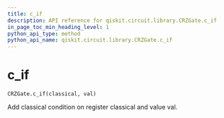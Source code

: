 ```yaml
---
title: c_if
description: API reference for qiskit.circuit.library.CRZGate.c_if
in_page_toc_min_heading_level: 1
python_api_type: method
python_api_name: qiskit.circuit.library.CRZGate.c_if
---
```


# c\_if

<span id="qiskit.circuit.library.CRZGate.c_if" />

`CRZGate.c_if(classical, val)`

Add classical condition on register classical and value val.

